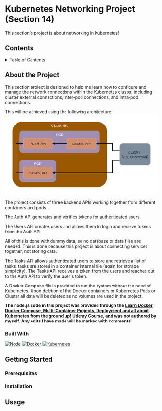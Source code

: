 

# Kubernetes Networking Project (Section 14)
This section's project is about networking in Kubernetes!

## Contents
<details>
  <summary>Table of Contents</summary>
  <ol>
    <li>
      <a href="#about-the-project">About The Project</a>
      <ul>
        <li><a href="#built-with">Built With</a></li>
      </ul>
    </li>
    <li>
      <a href="#getting-started">Getting Started</a>
      <ul>
        <li><a href="#prerequisites">Prerequisites</a></li>
        <li><a href="#installation">Installation</a></li>
      </ul>
    </li>
    <li><a href="#usage">Usage</a></li>
  </ol>
</details>

## About the Project
This section project is designed to help me learn how to configure and manage the network connections within the Kubernetes cluster, including cluster external connections, inter-pod connections, and intra-pod connections.

This will be achieved using the following architecture:
![Architecture](/docs/images/kub-network-architecture.png)

The project consists of three backend APIs working together from different containers and pods.

The Auth API generates and verifies tokens for authenticated users.

The Users API creates users and allows them to login and recieve tokens from the Auth API

All of this is done with dummy data, so no database or data files are needed. This is done because this project is about connecting services together, not storing data.

The Tasks API allows authenticated users to store and retrieve a list of tasks, tasks are stored in a container internal file (again for storage simplicity). The Tasks API receives a token from the users and reaches out to the Auth API to verify the user's token.

A Docker Compose file is provided to run the system without the need of Kubernetes. Upon deletion of the Docker containers or Kubernetes Pods or Cluster all data will be deleted as no volumes are used in the project.

<strong>The node.js code in this project was provided through the <a href="#" target="_blank">Learn Docker, Docker Compose, Multi-Container Projects, Deployment and all about Kubernetes from the ground up!</a> Udemy Course, and was not authored by myself. Any edits I have made will be marked with comments!</strong>

### Built With
[![Node][Node.js]][Node-url]
[![Docker][docker-shield]][docker-url]
[![Kubernetes][kubernetes-shield]][kubernetes-url]

## Getting Started

### Prerequisites


### Installation


## Usage






<!-- ----- Links ----- -->
[product-screenshot]: images/screenshot.png
[Node.js]: https://img.shields.io/badge/node.js-5FA04E?style=for-the-badge&logo=nodedotjs&logoColor=white
[Node-url]: https://nodejs.org/
[docker-shield]: https://img.shields.io/badge/docker-2496ED?style=for-the-badge&logo=docker&logoColor=white
[docker-url]: https://www.docker.com/
[kubernetes-shield]: https://img.shields.io/badge/kubernetes-326CE5?style=for-the-badge&logo=kubernetes&logoColor=white
[kubernetes-url]: https://kubernetes.io/